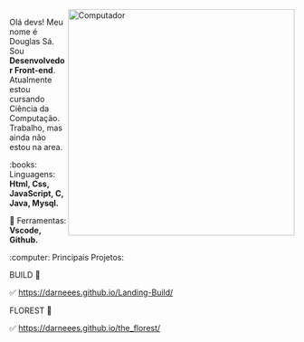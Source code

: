 <img src="https://raw.githubusercontent.com/MicaelliMedeiros/micaellimedeiros/master/image/computer-illustration.png" min-width="400px" max-width="400px" width="400px" align="right" alt="Computador">

<p align="left"> 
  Olá devs! Meu nome é Douglas Sá. Sou <strong>Desenvolvedor Front-end</strong>.<br>
  Atualmente estou cursando Ciência da Computação. Trabalho, mas ainda não estou na area.
</p>

<p align="left">
  :books: Linguagens: <strong>Html, Css, JavaScript, C, Java, Mysql.</strong>
</p>

<p align="left">
  💼 Ferramentas: <strong>Vscode, Github.</strong>
</p>

<p align="left">
  :computer: Principais Projetos:
  
   BUILD  :office:
   
  :white_check_mark:  https://darneees.github.io/Landing-Build/
  
   FLOREST :deciduous_tree:
  
  :white_check_mark: https://darneees.github.io/the_florest/
  
</p>

